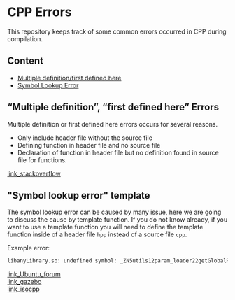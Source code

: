 # CPP Errors

This repository keeps track of some common errors occurred in CPP during compilation.

## Content
- [Multiple definition/first defined here](#multiple-definition-first-defined-here-errors)
- [Symbol Lookup Error](#symbol-lookup-error-template)

## “Multiple definition”, “first defined here” Errors

Multiple definition or first defined here errors occurs for several reasons.
- Only include header file without the source file
- Defining function in header file and no source file
- Declaration of function in header file but no definition found in source file for functions.

[link_stackoverflow](https://stackoverflow.com/questions/30821356/multiple-definition-first-defined-here-errors)

## "Symbol lookup error" template

The symbol lookup error can be caused by many issue, here we are going to discuss the cause by template function. If you do not know already, if you want to use a template function you will need to define the template function inside of a header file `hpp` instead of a source file `cpp`.

Example error:
```bash
libanyLibrary.so: undefined symbol: _ZN5utils12param_loader22getGlobalROSParamValueINSt7__cxx1112basic_stringIcSt11char_traitsIcESaIcEEEPKcEEbRKN3ros10NodeHandleES7_RT_T0_
```
[link_Ubuntu_forum](https://ubuntuforums.org/showthread.php?t=896130)  
[link_gazebo](https://answers.gazebosim.org//question/21417/undefined-symbol-with-plugin/)  
[link_isocpp](https://isocpp.org/wiki/faq/templates#separate-template-class-defn-from-decl)
